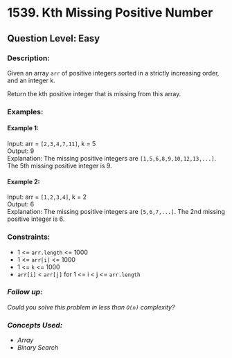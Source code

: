 # 1539. Kth Missing Positive Number
## Question Level: Easy
### Description:
Given an array `arr` of positive integers sorted in a strictly increasing order, and an integer k.

Return the kth positive integer that is missing from this array.

### Examples:
#### Example 1:

Input: arr = `[2,3,4,7,11]`, k = 5   
Output: 9  
Explanation: The missing positive integers are `[1,5,6,8,9,10,12,13,...]`. The 5th missing positive integer is 9.  
#### Example 2:

Input: arr = `[1,2,3,4]`, k = 2  
Output: 6   
Explanation: The missing positive integers are `[5,6,7,...]`. The 2nd missing positive integer is 6.  
### Constraints:

- 1 <= `arr.length` <= 1000  
- 1 <= `arr[i]` <= 1000   
- 1 <= `k` <= 1000  
- `arr[i]` < `arr[j]` for 1 <= i < j <= `arr.length`  

### <i>Follow up:

Could you solve this problem in less than `O(n)` complexity?

### Concepts Used:
- Array
- Binary Search</i>